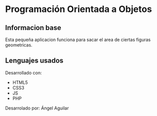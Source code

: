# Programación Orientada a Objetos

## Informacion base
Esta pequeña aplicacion funciona para sacar el area de ciertas figuras geometricas.
	
## Lenguajes usados
Desarrollado con:
* HTML5
* CSS3
* JS
* PHP

Desarrolado por: Ángel Aguilar